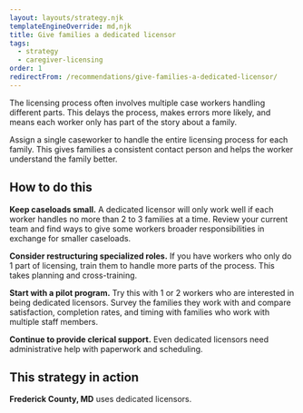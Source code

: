 ```yaml
---
layout: layouts/strategy.njk
templateEngineOverride: md,njk
title: Give families a dedicated licensor
tags:
  - strategy
  - caregiver-licensing
order: 1
redirectFrom: /recommendations/give-families-a-dedicated-licensor/
---
```

The licensing process often involves multiple case workers handling different parts. This delays the process, makes errors more likely, and means each worker only has part of the story about a family.

Assign a single caseworker to handle the entire licensing process for each family. This gives families a consistent contact person and helps the worker understand the family better.

## How to do this

**Keep caseloads small.** A dedicated licensor will only work well if each worker handles no more than 2 to 3 families at a time. Review your current team and find ways to give some workers broader responsibilities in exchange for smaller caseloads.

**Consider restructuring specialized roles.** If you have workers who only do 1 part of licensing, train them to handle more parts of the process. This takes planning and cross-training.

**Start with a pilot program.** Try this with 1 or 2 workers who are interested in being dedicated licensors. Survey the families they work with and compare satisfaction, completion rates, and timing with families who work with multiple staff members.

**Continue to provide clerical support.** Even dedicated licensors need administrative help with paperwork and scheduling.

## This strategy in action

**Frederick County, MD** uses dedicated licensors.